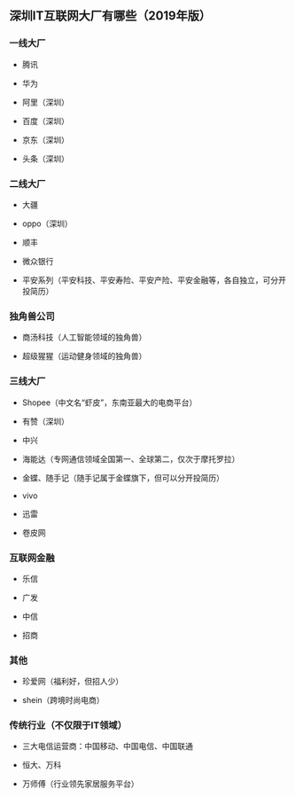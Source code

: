 
## 深圳IT互联网大厂有哪些（2019年版）

### 一线大厂

- 腾讯

- 华为

- 阿里（深圳）

- 百度（深圳）

- 京东（深圳）

- 头条（深圳）

### 二线大厂

- 大疆

- oppo（深圳）

- 顺丰

- 微众银行

- 平安系列（平安科技、平安寿险、平安产险、平安金融等，各自独立，可分开投简历）

### 独角兽公司

- 商汤科技（人工智能领域的独角兽）

- 超级猩猩（运动健身领域的独角兽）

### 三线大厂

- Shopee（中文名“虾皮”，东南亚最大的电商平台）

- 有赞（深圳）

- 中兴

- 海能达（专网通信领域全国第一、全球第二，仅次于摩托罗拉）

- 金蝶、随手记（随手记属于金蝶旗下，但可以分开投简历）

- vivo

- 迅雷

- 卷皮网

### 互联网金融

- 乐信

- 广发

- 中信

- 招商

### 其他

- 珍爱网（福利好，但招人少）

- shein（跨境时尚电商）

### 传统行业（不仅限于IT领域）

- 三大电信运营商：中国移动、中国电信、中国联通

- 恒大、万科

- 万师傅（行业领先家居服务平台）

